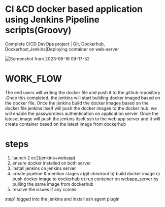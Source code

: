 # CI &CD docker based application using Jenkins Pipeline scripts(Groovy)
Complete CICD DevOps project | Git, Dockerhub, Dockerhost,Jenkins|Deploying container on web-server


![Screenshot from 2023-06-16 09-17-52](https://github.com/bibin521/CICD_groovy/assets/115148672/4bbbe78a-ad92-4fc9-a97b-d1f61018e477)

# WORK_FLOW
The  end users will writing the docker file and push it to the github repository .Once this completed, the jenkins will start building docker imaged based on the docker file. Once the jenkins build the docker images based on the docker file jenkins itself will push the docker images to the docker hub. we will enable the passwordless authentication on application server. Once the lateset image will push the jenkins itselt ssh to the web app server and it will create container based on the latest image from dockerhub 

# steps
1. launch 2 ec2(jenkins+webapp)
2. ensure docker installed on both server
3. install jenkins on jenkins server
4. create pipeline & mention stages
   a)git checkout
   b) build docker image
   c) push docker image to dockerhub
   d) run container on webapp_server by pulling the same image from dockerhub
5. resolve the issues if any comes

step1
logged into the jenkins and install ssh agent plugin



